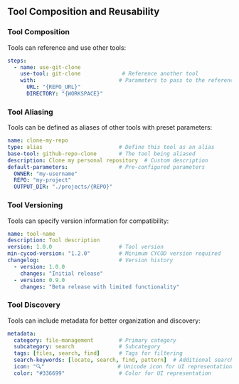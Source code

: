 ## Tool Composition and Reusability

### Tool Composition

Tools can reference and use other tools:

```yaml
steps:
  - name: use-git-clone
    use-tool: git-clone             # Reference another tool
    with:                          # Parameters to pass to the referenced tool
      URL: "{REPO_URL}"
      DIRECTORY: "{WORKSPACE}"
```

### Tool Aliasing

Tools can be defined as aliases of other tools with preset parameters:

```yaml
name: clone-my-repo
type: alias                        # Define this tool as an alias
base-tool: github-repo-clone       # The tool being aliased
description: Clone my personal repository  # Custom description
default-parameters:                # Pre-configured parameters
  OWNER: "my-username"
  REPO: "my-project"
  OUTPUT_DIR: "./projects/{REPO}"
```

### Tool Versioning

Tools can specify version information for compatibility:

```yaml
name: tool-name
description: Tool description
version: 1.0.0                     # Tool version
min-cycod-version: "1.2.0"         # Minimum CYCOD version required
changelog:                         # Version history
  - version: 1.0.0
    changes: "Initial release"
  - version: 0.9.0
    changes: "Beta release with limited functionality"
```

### Tool Discovery

Tools can include metadata for better organization and discovery:

```yaml
metadata:
  category: file-management        # Primary category
  subcategory: search              # Subcategory
  tags: [files, search, find]      # Tags for filtering
  search-keywords: [locate, search, find, pattern]  # Additional search terms
  icon: "🔍"                       # Unicode icon for UI representation
  color: "#336699"                 # Color for UI representation
```